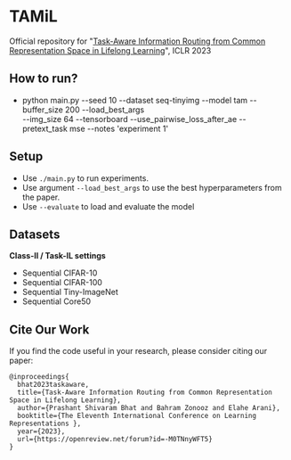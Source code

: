 # TAMiL
Official repository for "[Task-Aware Information Routing from Common Representation Space in Lifelong Learning](https://openreview.net/forum?id=-M0TNnyWFT5)", ICLR 2023


## How to run?
+ python main.py  --seed 10  --dataset seq-tinyimg  --model tam --buffer_size 200   --load_best_args \
 --img_size 64 --tensorboard --use_pairwise_loss_after_ae --pretext_task mse --notes 'experiment 1'
        
## Setup

+ Use `./main.py` to run experiments.
+ Use argument `--load_best_args` to use the best hyperparameters from the paper.
+ Use `--evaluate` to load and evaluate the model 
## Datasets

**Class-Il / Task-IL settings**

+ Sequential CIFAR-10
+ Sequential CIFAR-100
+ Sequential Tiny-ImageNet
+ Sequential Core50

## Cite Our Work

If you find the code useful in your research, please consider citing our paper:


    @inproceedings{
      bhat2023taskaware,
      title={Task-Aware Information Routing from Common Representation Space in Lifelong Learning},
      author={Prashant Shivaram Bhat and Bahram Zonooz and Elahe Arani},
      booktitle={The Eleventh International Conference on Learning Representations },
      year={2023},
      url={https://openreview.net/forum?id=-M0TNnyWFT5}
    }
